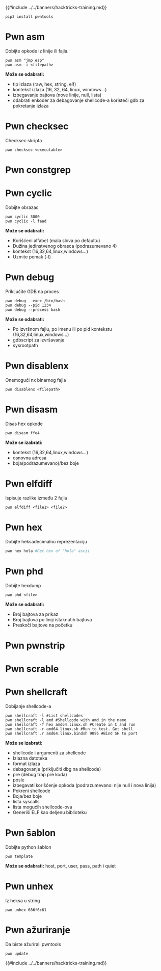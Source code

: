 {{#include ../../banners/hacktricks-training.md}}
```
pip3 install pwntools
```
# Pwn asm

Dobijte opkode iz linije ili fajla.
```
pwn asm "jmp esp"
pwn asm -i <filepath>
```
**Može se odabrati:**

- tip izlaza (raw, hex, string, elf)
- kontekst izlaza (16, 32, 64, linux, windows...)
- izbegavanje bajtova (nove linije, null, lista)
- odabrati enkoder za debagovanje shellcode-a koristeći gdb za pokretanje izlaza

# **Pwn checksec**

Checksec skripta
```
pwn checksec <executable>
```
# Pwn constgrep

# Pwn cyclic

Dobijte obrazac
```
pwn cyclic 3000
pwn cyclic -l faad
```
**Može se odabrati:**

- Korišćeni alfabet (mala slova po defaultu)
- Dužina jedinstvenog obrasca (podrazumevano 4)
- kontekst (16,32,64,linux,windows...)
- Uzmite pomak (-l)

# Pwn debug

Priključite GDB na proces
```
pwn debug --exec /bin/bash
pwn debug --pid 1234
pwn debug --process bash
```
**Može se odabrati:**

- Po izvršnom fajlu, po imenu ili po pid kontekstu (16,32,64,linux,windows...)
- gdbscript za izvršavanje
- sysrootpath

# Pwn disablenx

Onemogući nx binarnog fajla
```
pwn disablenx <filepath>
```
# Pwn disasm

Disas hex opkode
```
pwn disasm ffe4
```
**Može se izabrati:**

- kontekst (16,32,64,linux,windows...)
- osnovna adresa
- boja(podrazumevano)/bez boje

# Pwn elfdiff

Ispisuje razlike između 2 fajla
```
pwn elfdiff <file1> <file2>
```
# Pwn hex

Dobijte heksadecimalnu reprezentaciju
```bash
pwn hex hola #Get hex of "hola" ascii
```
# Pwn phd

Dobijte hexdump
```
pwn phd <file>
```
**Može se odabrati:**

- Broj bajtova za prikaz
- Broj bajtova po liniji istaknutih bajtova
- Preskoči bajtove na početku

# Pwn pwnstrip

# Pwn scrable

# Pwn shellcraft

Dobijanje shellcode-a
```
pwn shellcraft -l #List shellcodes
pwn shellcraft -l amd #Shellcode with amd in the name
pwn shellcraft -f hex amd64.linux.sh #Create in C and run
pwn shellcraft -r amd64.linux.sh #Run to test. Get shell
pwn shellcraft .r amd64.linux.bindsh 9095 #Bind SH to port
```
**Može se izabrati:**

- shellcode i argumenti za shellcode
- Izlazna datoteka
- format izlaza
- debagovanje (priključiti dbg na shellcode)
- pre (debug trap pre koda)
- posle
- izbegavati korišćenje opkoda (podrazumevano: nije null i nova linija)
- Pokreni shellcode
- Boja/bez boje
- lista syscalls
- lista mogućih shellcode-ova
- Generiši ELF kao deljenu biblioteku

# Pwn šablon

Dobijte python šablon
```
pwn template
```
**Može se odabrati:** host, port, user, pass, path i quiet

# Pwn unhex

Iz heksa u string
```
pwn unhex 686f6c61
```
# Pwn ažuriranje

Da biste ažurirali pwntools
```
pwn update
```
{{#include ../../banners/hacktricks-training.md}}
